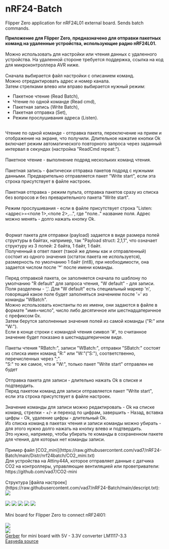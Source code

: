 # nRF24-Batch
Flipper Zero application for nRF24L01 external board. Sends batch commands.

<b>Приложение для Flipper Zero, предназначено для отправки пакетных команд на удаленные устройства, использующие радио nRF24L01.</b><br><br>
Можно использовать для настройки или чтения данных с удаленного устройства. На удаленной стороне требуется поддержка, ссылка на код для микроконтроллера AVR ниже.<br>
<br>
Сначала выбирается файл настройки с описанием команд.  
Можно отредактировать адрес и номер канала.  
Затем стрелками влево или вправо выбирается нужный режим:  
- Пакетное чтение (Read Batch),  
- Чтение по одной команде (Read cmd),  
- Пакетная запись (Write Batch),  
- Пакетная отправка (Set),  
- Режим прослушивания адреса (Listen).  
<br>
Чтение по одной команде - отправка пакета, переключение на прием и отображение на экране, что получили. Длительное нажатие кнопки Ok включает режим автоматического повторного запроса через заданный интервал в секундах (настройка "ReadCmd repeat:").<br><br>
Пакетное чтение - выполнение подряд нескольких команд чтения.<br><br>
Пакетная запись - фактически отправка пакетов подряд с нужными данными. Предварительно отправляется пакет "Write start", если эта строка присутствует в файле настроек.<br><br>
Пакетная отправка - режим пульта, отправка пакетов сразу из списка без вопросов и без преварительного пакета "Write start".<br><br>
Режим прослушивания - если в файле присутствует строка "Listen: <адрес>=<поле 1>,<поле 2>,...", где "поле.." название поля. Адрес можно менять - долго нажать кнопку Ok.<br><br>
<br>
Формат пакета для отправки (payload) задается в виде размера полей структуры в байтах, например, так "Payload struct: 2,1,1", что означает структуру из 3 полей: 2 байта, 1 байт, 1 байт.<br>
Полученный в ответ пакет (такой же длины как и отправленный) состоит из одного значения (остаток пакета не используется), размерность по умолчанию 1 байт (int8), при необходимости, она задается числом после '*' после имени команды.<br><br>
Перед отправкой пакета, он заполняется сначала по шаблону по умолчанию "R default" для запроса чтения, "W default" - для записи.<br>
Поля разделены - ','. Для "W default" есть специальный маркер 'n', говорящий какое поле будет заполняться значением после '=' из команды "WBatch".<br>
Можно использовать константы по их имени, они задаются в файле в формате "имя=число", число либо десятичное или шестнадцатеричное с префиксом 0x.<br>
Затем берутся заполненные значения полей из самой команды ("R:" или "W:").<br>
Если в конце строки с командой чтения символ '#', то считанное значение будет показано в шестнадцатеричном виде.<br><br>
Пакеты чтения "RBatch:", записи "WBatch:", отправки "SBatch:" состоят из списка имен команд "R:" или "W:"("S:"), соответственно, перечисленных через ";".<br>
"S:" то же самое, что и "W:", только пакет "Write start" отправлен не будет<br><br>
Отправка пакета для записи - длительно нажать Ok в списке и подтвердить.<br>
Перед пакетом команд для записи отправляется пакет "Write start", если эта строка присутствует в файле настроек.<br><br>
Значение команды для записи можно редактировать - Ok на списке команд, стрелки - +/- и переход по цифрам, завершить - Назад, вставка цифры - Ok, удаление цифры - длительный Ok.<br>
Из списка команд в пакетах чтения и записи команды можно убирать - для этого нужно долго нажать на кнопку влево и подтвердить.<br>
Это нужно, например, чтобы убирать те команды в сохраненном пакете для чтения, для которых нет команды записи.<br>
<br>
Пример файл [CO2_mini](https://raw.githubusercontent.com/vad7/nRF24-Batch/main/Distr/nrf24batch/CO2_mini.txt)<br>
Для устройства на Attiny44A, которое отправляет данные с датчика CO2 на контроллеры, управляющие вентиляцией или проветриватели: https://github.com/vad7/CO2-mini
<br><br>
Структура [файла настроек](https://raw.githubusercontent.com/vad7/nRF24-Batch/main/descript.txt):  

<img src="https://raw.githubusercontent.com/vad7/nRF24-Batch/main/Pics/descript.png">
<br>
<br>
<img src="https://raw.githubusercontent.com/vad7/nRF24-Batch/main/Pics/Screenshot-1.png">
<img src="https://raw.githubusercontent.com/vad7/nRF24-Batch/main/Pics/Screenshot-2.png">
<img src="https://raw.githubusercontent.com/vad7/nRF24-Batch/main/Pics/Screenshot-3.png">
<img src="https://raw.githubusercontent.com/vad7/nRF24-Batch/main/Pics/Screenshot-4.png">
<img src="https://raw.githubusercontent.com/vad7/nRF24-Batch/main/Pics/Screenshot-5.png">
<br>
<br>
Mini board for Flipper Zero to connect nRF24l01:<br><br>
<img src="https://raw.githubusercontent.com/vad7/nRF24-Batch/main/Pics/NRF24_mini_3D.png">
<br>
<img src="https://raw.githubusercontent.com/vad7/nrf24scan/master/scheme2.png">
<br>
<a href="https://raw.githubusercontent.com/vad7/nrf24scan/master/Gerber_PCB_Flipper%20Zero%20nRF24%20board%20mini_v1_0.zip">Gerber</a> for mini board with 5V - 3.3V converter LM1117-3.3<br>
<a href="https://oshwlab.com/vad7/flipper-zero-nrf24-board_copy">Easyeda source</a>
